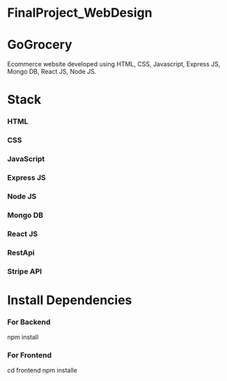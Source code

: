 # FinalProject_WebDesign

# GoGrocery

Ecommerce website developed using HTML, CSS, Javascript, Express JS, Mongo DB, React JS, Node JS.

# Stack

### HTML
### CSS
### JavaScript
### Express JS
### Node JS
### Mongo DB
### React JS
### RestApi
### Stripe API

# Install Dependencies

### For Backend 
npm install

### For Frontend
cd frontend npm installe 